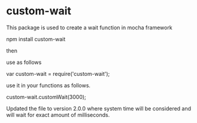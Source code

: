 
# custom-wait
This package is used to create a wait function in mocha framework


npm install custom-wait

then 


use as follows

var custom-wait = require('custom-wait');

use it in your functions as follows.

custom-wait.customWait(3000);


Updated the file to version 2.0.0 where system time will be considered and will wait for exact amount of milliseconds.

